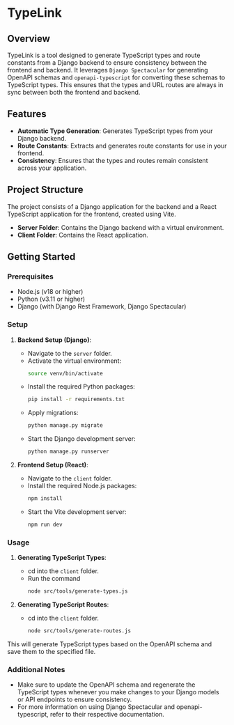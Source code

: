 # TypeLink

## Overview

TypeLink is a tool designed to generate TypeScript types and route constants from a Django backend to ensure consistency between the frontend and backend. It leverages `Django Spectacular` for generating OpenAPI schemas and `openapi-typescript` for converting these schemas to TypeScript types. This ensures that the types and URL routes are always in sync between both the frontend and backend.

## Features

- **Automatic Type Generation**: Generates TypeScript types from your Django backend.
- **Route Constants**: Extracts and generates route constants for use in your frontend.
- **Consistency**: Ensures that the types and routes remain consistent across your application.

## Project Structure

The project consists of a Django application for the backend and a React TypeScript application for the frontend, created using Vite.

- **Server Folder**: Contains the Django backend with a virtual environment.
- **Client Folder**: Contains the React application.

## Getting Started

### Prerequisites

- Node.js (v18 or higher)
- Python (v3.11 or higher)
- Django (with Django Rest Framework, Django Spectacular)

### Setup

1. **Backend Setup (Django)**:
    - Navigate to the `server` folder.
    - Activate the virtual environment:
      ```bash
      source venv/bin/activate
      ```
    - Install the required Python packages:
      ```bash
      pip install -r requirements.txt
      ```
    - Apply migrations:
      ```bash
      python manage.py migrate
      ```
    - Start the Django development server:
      ```bash
      python manage.py runserver
      ```

2. **Frontend Setup (React)**:
    - Navigate to the `client` folder.
    - Install the required Node.js packages:
      ```bash
      npm install
      ```
    - Start the Vite development server:
      ```bash
      npm run dev
      ```

### Usage

1. **Generating TypeScript Types**:
    - cd into the `client` folder.
    - Run the command
      ```bash
      node src/tools/generate-types.js  
      ```

2. **Generating TypeScript Routes**:
    - cd into the `client` folder.
      ```bash
      node src/tools/generate-routes.js  
      ```

This will generate TypeScript types based on the OpenAPI schema and save them to the specified file.

### Additional Notes

- Make sure to update the OpenAPI schema and regenerate the TypeScript types whenever you make changes to your Django models or API endpoints to ensure consistency.
- For more information on using Django Spectacular and openapi-typescript, refer to their respective documentation.

